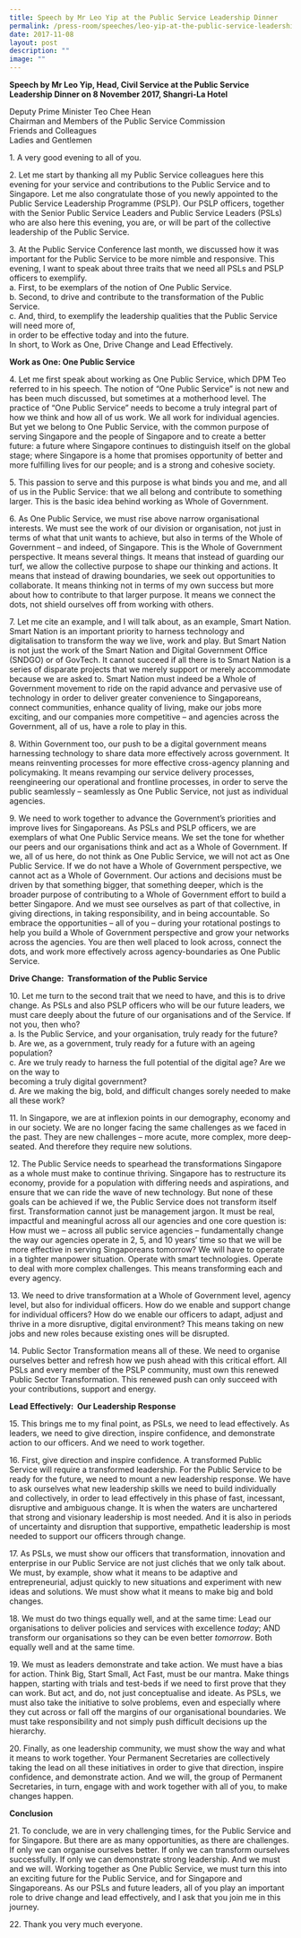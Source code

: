 ```yaml
---
title: Speech by Mr Leo Yip at the Public Service Leadership Dinner
permalink: /press-room/speeches/leo-yip-at-the-public-service-leadership-dinner-2017/
date: 2017-11-08
layout: post
description: ""
image: ""
---
```

**Speech by Mr Leo Yip, Head, Civil Service at the Public Service Leadership Dinner on 8 November 2017, Shangri-La Hotel**

Deputy Prime Minister Teo Chee Hean  
Chairman and Members of the Public Service Commission  
Friends and Colleagues  
Ladies and Gentlemen  
  
1\. A very good evening to all of you.  
  
2\. Let me start by thanking all my Public Service colleagues here this evening for your service and contributions to the Public Service and to Singapore. Let me also congratulate those of you newly appointed to the Public Service Leadership Programme (PSLP). Our PSLP officers, together with the Senior Public Service Leaders and Public Service Leaders (PSLs) who are also here this evening, you are, or will be part of the collective leadership of the Public Service.  
  
3\. At the Public Service Conference last month, we discussed how it was important for the Public Service to be more nimble and responsive. This evening, I want to speak about three traits that we need all PSLs and PSLP officers to exemplify.   
a. First, to be exemplars of the notion of One Public Service.   
b. Second, to drive and contribute to the transformation of the Public Service.    
c. And, third, to exemplify the leadership qualities that the Public Service will need more of,   
in order to be effective today and into the future.    
In short, to Work as One, Drive Change and Lead Effectively.   
  
**Work as One: One Public Service**

4\. Let me first speak about working as One Public Service, which DPM Teo referred to in his speech. The notion of “One Public Service” is not new and has been much discussed, but sometimes at a motherhood level. The practice of “One Public Service” needs to become a truly integral part of how we think and how all of us work. We all work for individual agencies. But yet we belong to One Public Service, with the common purpose of serving Singapore and the people of Singapore and to create a better future: a future where Singapore continues to distinguish itself on the global stage; where Singapore is a home that promises opportunity of better and more fulfilling lives for our people; and is a strong and cohesive society.   
  
5\. This passion to serve and this purpose is what binds you and me, and all of us in the Public Service: that we all belong and contribute to something larger. This is the basic idea behind working as Whole of Government.   
  
6\. As One Public Service, we must rise above narrow organisational interests. We must see the work of our division or organisation, not just in terms of what that unit wants to achieve, but also in terms of the Whole of Government – and indeed, of Singapore. This is the Whole of Government perspective. It means several things. It means that instead of guarding our turf, we allow the collective purpose to shape our thinking and actions. It means that instead of drawing boundaries, we seek out opportunities to collaborate. It means thinking not in terms of my own success but more about how to contribute to that larger purpose. It means we connect the dots, not shield ourselves off from working with others.   
  
7\. Let me cite an example, and I will talk about, as an example, Smart Nation. Smart Nation is an important priority to harness technology and digitalisation to transform the way we live, work and play. But Smart Nation is not just the work of the Smart Nation and Digital Government Office (SNDGO) or of GovTech. It cannot succeed if all there is to Smart Nation is a series of disparate projects that we merely support or merely accommodate because we are asked to. Smart Nation must indeed be a Whole of Government movement to ride on the rapid advance and pervasive use of technology in order to deliver greater convenience to Singaporeans, connect communities, enhance quality of living, make our jobs more exciting, and our companies more competitive – and agencies across the Government, all of us, have a role to play in this.   
  
8\. Within Government too, our push to be a digital government means harnessing technology to share data more effectively across government. It means reinventing processes for more effective cross-agency planning and policymaking. It means revamping our service delivery processes, reengineering our operational and frontline processes, in order to serve the public seamlessly – seamlessly as One Public Service, not just as individual agencies.   
  
9\. We need to work together to advance the Government’s priorities and improve lives for Singaporeans. As PSLs and PSLP officers, we are exemplars of what One Public Service means. We set the tone for whether our peers and our organisations think and act as a Whole of Government. If we, all of us here, do not think as One Public Service, we will not act as One Public Service. If we do not have a Whole of Government perspective, we cannot act as a Whole of Government. Our actions and decisions must be driven by that something bigger, that something deeper, which is the broader purpose of contributing to a Whole of Government effort to build a better Singapore. And we must see ourselves as part of that collective, in giving directions, in taking responsibility, and in being accountable. So embrace the opportunities – all of you – during your rotational postings to help you build a Whole of Government perspective and grow your networks across the agencies. You are then well placed to look across, connect the dots, and work more effectively across agency-boundaries as One Public Service.  
  
**Drive Change:  Transformation of the Public Service**  
  
10\. Let me turn to the second trait that we need to have, and this is to drive change. As PSLs and also PSLP officers who will be our future leaders, we must care deeply about the future of our organisations and of the Service. If not you, then who?  
a. Is the Public Service, and your organisation, truly ready for the future?   
b. Are we, as a government, truly ready for a future with an ageing population?  
c. Are we truly ready to harness the full potential of the digital age? Are we on the way to   
becoming a truly digital government?   
d. Are we making the big, bold, and difficult changes sorely needed to make all these work?  
  
11\. In Singapore, we are at inflexion points in our demography, economy and in our society. We are no longer facing the same challenges as we faced in the past. They are new challenges – more acute, more complex, more deep-seated. And therefore they require new solutions.   
  
12\. The Public Service needs to spearhead the transformations Singapore as a whole must make to continue thriving. Singapore has to restructure its economy, provide for a population with differing needs and aspirations, and ensure that we can ride the wave of new technology. But none of these goals can be achieved if we, the Public Service does not transform itself first. Transformation cannot just be management jargon. It must be real, impactful and meaningful across all our agencies and one core question is: How must we – across all public service agencies – fundamentally change the way our agencies operate in 2, 5, and 10 years’ time so that we will be more effective in serving Singaporeans tomorrow? We will have to operate in a tighter manpower situation. Operate with smart technologies. Operate to deal with more complex challenges. This means transforming each and every agency.  
  
13\. We need to drive transformation at a Whole of Government level, agency level, but also for individual officers. How do we enable and support change for individual officers? How do we enable our officers to adapt, adjust and thrive in a more disruptive, digital environment? This means taking on new jobs and new roles because existing ones will be disrupted.  
  
14\. Public Sector Transformation means all of these. We need to organise ourselves better and refresh how we push ahead with this critical effort. All PSLs and every member of the PSLP community, must own this renewed Public Sector Transformation. This renewed push can only succeed with your contributions, support and energy.  
  
**Lead Effectively:  Our Leadership Response**   
  
15\. This brings me to my final point, as PSLs, we need to lead effectively. As leaders, we need to give direction, inspire confidence, and demonstrate action to our officers. And we need to work together.   
  
16\. First, give direction and inspire confidence. A transformed Public Service will require a transformed leadership. For the Public Service to be ready for the future, we need to mount a new leadership response. We have to ask ourselves what new leadership skills we need to build individually and collectively, in order to lead effectively in this phase of fast, incessant, disruptive and ambiguous change. It is when the waters are unchartered that strong and visionary leadership is most needed. And it is also in periods of uncertainty and disruption that supportive, empathetic leadership is most needed to support our officers through change.   
  
17\. As PSLs, we must show our officers that transformation, innovation and enterprise in our Public Service are not just clichés that we only talk about. We must, by example, show what it means to be adaptive and entrepreneurial, adjust quickly to new situations and experiment with new ideas and solutions. We must show what it means to make big and bold changes.    
  
18\. We must do two things equally well, and at the same time: Lead our organisations to deliver policies and services with excellence _today_; AND transform our organisations so they can be even better _tomorrow_. Both equally well and at the same time.  
  
19\. We must as leaders demonstrate and take action. We must have a bias for action. Think Big, Start Small, Act Fast, must be our mantra. Make things happen, starting with trials and test-beds if we need to first prove that they can work. But act, and do, not just conceptualise and ideate. As PSLs, we must also take the initiative to solve problems, even and especially where they cut across or fall off the margins of our organisational boundaries. We must take responsibility and not simply push difficult decisions up the hierarchy.   
  
20\. Finally, as one leadership community, we must show the way and what it means to work together. Your Permanent Secretaries are collectively taking the lead on all these initiatives in order to give that direction, inspire confidence, and demonstrate action. And we will, the group of Permanent Secretaries, in turn, engage with and work together with all of you, to make changes happen.    
  
**Conclusion**  
  
21\. To conclude, we are in very challenging times, for the Public Service and for Singapore. But there are as many opportunities, as there are challenges. If only we can organise ourselves better. If only we can transform ourselves successfully. If only we can demonstrate strong leadership. And we must and we will. Working together as One Public Service, we must turn this into an exciting future for the Public Service, and for Singapore and Singaporeans. As our PSLs and future leaders, all of you play an important role to drive change and lead effectively, and I ask that you join me in this journey.   
  
22\. Thank you very much everyone.
